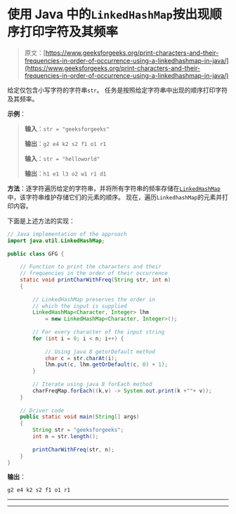 # 使用 Java 中的`LinkedHashMap`按出现顺序打印字符及其频率

> 原文：[https://www.geeksforgeeks.org/print-characters-and-their-frequencies-in-order-of-occurrence-using-a-linkedhashmap-in-java/](https://www.geeksforgeeks.org/print-characters-and-their-frequencies-in-order-of-occurrence-using-a-linkedhashmap-in-java/)

给定仅包含小写字符的字符串`str`。 任务是按照给定字符串中出现的顺序打印字符及其频率。

**示例**：

> **输入**：`str = "geeksforgeeks"`
>
> **输出**：`g2 e4 k2 s2 f1 o1 r1`
> 
> **输入**：`str = "helloworld"`
>
> **输出**：`h1 e1 l3 o2 w1 r1 d1`

**方法**：逐字符遍历给定的字符串，并将所有字符串的频率存储在[`LinkedHashMap`](https://www.geeksforgeeks.org/linkedhashmap-class-java-examples/)中，该字符串维护存储它们的元素的顺序。 现在，遍历`LinkedhashMap`的元素并打印内容。

下面是上述方法的实现：

```java
// Java implementation of the approach 
import java.util.LinkedHashMap; 
  
public class GFG { 
  
    // Function to print the characters and their 
    // frequencies in the order of their occurrence 
    static void printCharWithFreq(String str, int n) 
    { 
  
        // LinkedHashMap preserves the order in 
        // which the input is supplied 
        LinkedHashMap<Character, Integer> lhm 
            = new LinkedHashMap<Character, Integer>(); 
  
        // For every character of the input string 
        for (int i = 0; i < n; i++) { 
  
            // Using java 8 getorDefault method 
            char c = str.charAt(i); 
            lhm.put(c, lhm.getOrDefault(c, 0) + 1); 
        } 
  
        // Iterate using java 8 forEach method 
        charFreqMap.forEach((k,v) -> System.out.print(k +""+ v)); 
    } 
  
    // Driver code 
    public static void main(String[] args) 
    { 
        String str = "geeksforgeeks"; 
        int n = str.length(); 
  
        printCharWithFreq(str, n); 
    } 
} 
```

**输出**：

```
g2 e4 k2 s2 f1 o1 r1

```



* * *

* * *



